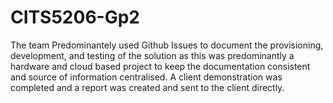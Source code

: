 # CITS5206-Gp2

The team Predominantely used Github Issues to document the provisioning, development, and testing of the solution as this was predominantly a hardware and cloud based project to keep the documentation consistent and source of information centralised. A client demonstration was completed and a report was created and sent to the client directly.
